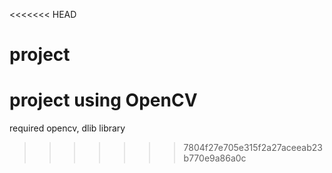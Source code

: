 <<<<<<< HEAD
# project
project using OpenCV
=======
required opencv, dlib library
>>>>>>> 7804f27e705e315f2a27aceeab23b770e9a86a0c
